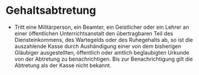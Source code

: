 # Gehaltsabtretung

- Tritt eine Militärperson, ein Beamter, ein Geistlicher oder ein Lehrer an einer öffentlichen Unterrichtsanstalt den übertragbaren Teil des Diensteinkommens, des Wartegelds oder des Ruhegehalts ab, so ist die auszahlende Kasse durch Aushändigung einer von dem bisherigen Gläubiger ausgestellten, öffentlich oder amtlich beglaubigten Urkunde von der Abtretung zu benachrichtigen. Bis zur Benachrichtigung gilt die Abtretung als der Kasse nicht bekannt.

